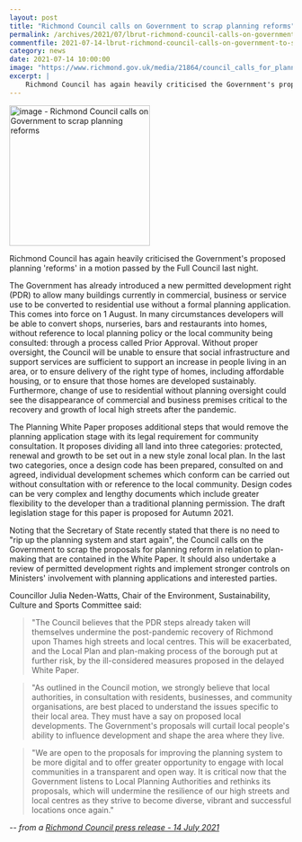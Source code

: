 ```yaml
---
layout: post
title: "Richmond Council calls on Government to scrap planning reforms"
permalink: /archives/2021/07/lbrut-richmond-council-calls-on-government-to-scrap-planning-reforms.html
commentfile: 2021-07-14-lbrut-richmond-council-calls-on-government-to-scrap-planning-reforms
category: news
date: 2021-07-14 10:00:00
image: "https://www.richmond.gov.uk/media/21864/council_calls_for_planning_reforms_to_be_scrapped.jpg"
excerpt: |
    Richmond Council has again heavily criticised the Government's proposed  planning 'reforms' in a motion passed by the Full Council last night.
---
```

<img src="https://www.richmond.gov.uk/media/21864/council_calls_for_planning_reforms_to_be_scrapped.jpg" alt="image - Richmond Council calls on Government to scrap planning reforms " width="250" class="photo right" alt="" >

Richmond Council has again heavily criticised the Government's proposed  planning 'reforms' in a motion passed by the Full Council last night.

The Government has already introduced a new permitted development right  (PDR) to allow many buildings currently in commercial, business or service  use to be converted to residential use without a formal planning  application. This comes into force on 1 August. In many circumstances  developers will be able to convert shops, nurseries, bars and restaurants  into homes, without reference to local planning policy or the local  community being consulted: through a process called Prior Approval. Without  proper oversight, the Council will be unable to ensure that social  infrastructure and support services are sufficient to support an increase  in people living in an area, or to ensure delivery of the right type of  homes, including affordable housing, or to ensure that those homes are  developed sustainably. Furthermore, change of use to residential without  planning oversight could see the disappearance of commercial and business  premises critical to the recovery and growth of local high streets after  the pandemic.

The Planning White Paper proposes additional steps that would remove the  planning application stage with its legal requirement for community  consultation. It proposes dividing all land into three categories:  protected, renewal and growth to be set out in a new style zonal local  plan. In the last two categories, once a design code has been prepared,  consulted on and agreed, individual development schemes which conform can  be carried out without consultation with or reference to the local  community. Design codes can be very complex and lengthy documents which  include greater flexibility to the developer than a traditional planning  permission. The draft legislation stage for this paper is proposed for  Autumn 2021.

Noting that the Secretary of State recently stated that there is no need to  "rip up the planning system and start again", the Council calls on the  Government to scrap the proposals for planning reform in relation to  plan-making that are contained in the White Paper. It should also undertake  a review of permitted development rights and implement stronger controls on  Ministers' involvement with planning applications and interested parties.

Councillor Julia Neden-Watts, Chair of the Environment, Sustainability,  Culture and Sports Committee said:

> "The Council believes that the PDR steps already taken will themselves  undermine the post-pandemic recovery of Richmond upon Thames high streets  and local centres. This will be exacerbated, and the Local Plan and  plan-making process of the borough put at further risk, by the  ill-considered measures proposed in the delayed White Paper.

> "As outlined in the Council motion, we strongly believe that local  authorities, in consultation with residents, businesses, and community  organisations, are best placed to understand the issues specific to their  local area. They must have a say on proposed local developments. The  Government's proposals will curtail local people's ability to influence  development and shape the area where they live.

> "We are open to the proposals for improving the planning system to be more  digital and to offer greater opportunity to engage with local communities  in a transparent and open way. It is critical now that the Government  listens to Local Planning Authorities and rethinks its proposals, which  will undermine the resilience of our high streets and local centres as they  strive to become diverse, vibrant and successful locations once again."



<cite>-- from a [Richmond Council press release - 14 July 2021](https://www.richmond.gov.uk//news/july_2021/council_calls_on_government_to_scrap_planning_reforms)</cite>
